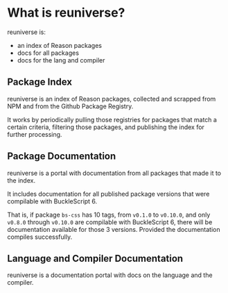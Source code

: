 # What is reuniverse?

reuniverse is:

* an index of Reason packages
* docs for all packages
* docs for the lang and compiler

## Package Index

reuniverse is an index of Reason packages, collected and scrapped from NPM and
from the Github Package Registry.

It works by periodically pulling those registries for packages that match a
certain criteria, filtering those packages, and publishing the index for further
processing.

## Package Documentation

reuniverse is a portal with documentation from all packages that made it to the
index.

It includes documentation for all published package versions that were compilable
with BuckleScript 6.

That is, if package `bs-css` has 10 tags, from `v0.1.0` to `v0.10.0`, and only
`v0.8.0` through `v0.10.0` are compilable with BuckleScript 6, there will be
documentation available for those 3 versions. Provided the documentation compiles
successfully.

## Language and Compiler Documentation

reuniverse is a documentation portal with docs on the language and the compiler.
